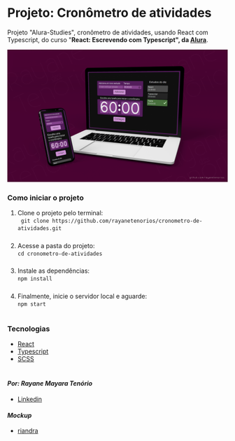 # Projeto: Cronômetro de atividades

Projeto "Alura-Studies", cronômetro de atividades, usando React com Typescript, do curso "**React: Escrevendo com Typescript", da [Alura](https://cursos.alura.com.br/course/react-modernizando-escrever-typescript)**.

![Mockup projeto](./public/mockup.png)
 ### Como iniciar o projeto
 1. Clone o projeto pelo terminal: </br>
 ` git clone https://github.com/rayanetenorios/cronometro-de-atividades.git`
 #####
 2. Acesse a pasta do projeto: </br>
 ` cd cronometro-de-atividades `
 #####
3. Instale as dependências: </br>
` npm install `
#####
4. Finalmente, inicie o servidor local e aguarde: </br>
` npm start `
#
### Tecnologias
* [React](https://pt-br.reactjs.org/)
* [Typescript](https://www.typescriptlang.org/pt/)
* [SCSS](https://sass-lang.com/)
#
#### *Por: Rayane Mayara Tenório*
* [Linkedin](https://www.linkedin.com/in/rayanetenorios/)
#### *Mockup*
* [riandra](https://br.freepik.com/fotos-vetores-gratis/celular)
#

